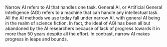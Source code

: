 Narrow AI refers to AI that handles one task. General AI, or Artificial General Intelligence (AGI) refers to a machine that can handle any intellectual task. All the AI methods we use today fall under narrow AI, with general AI being in the realm of science fiction. In fact, the ideal of AGI has been all but abandoned by the AI researchers because of lack of progress towards it in more than 50 years despite all the effort. In contrast, narrow AI makes progress in leaps and bounds.
